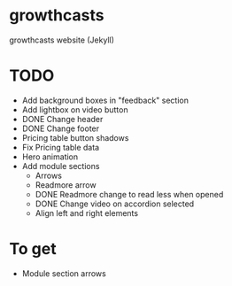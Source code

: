 # growthcasts
growthcasts website (Jekyll)

# TODO
- Add background boxes in "feedback" section
- Add lightbox on video button
- DONE Change header
- DONE Change footer
- Pricing table button shadows
- Fix Pricing table data
- Hero animation
- Add module sections
  - Arrows
  - Readmore arrow
  - DONE Readmore change to read less when opened
  - DONE Change video on accordion selected
  - Align left and right elements

# To get

- Module section arrows